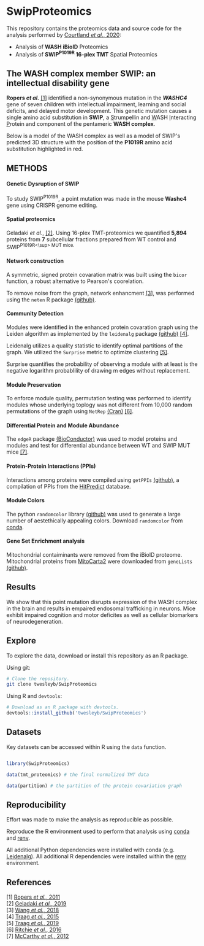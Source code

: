 # SwipProteomics
This repository contains the proteomics data and source code for the analysis 
performed by [Courtland _et al._, 2020](manuscript/main/SWIP_Manuscript_v33_Combined_Neuron.pdf):

* Analysis of  __WASH iBioID__ Proteomics
* Analysis of __SWIP<sup>P1019R</sup> 16-plex TMT__ Spatial Proteomics

## The WASH complex member SWIP: an intellectual disability gene
__Ropers _et al.___ [[1]](./refs/Ropers_2011.pdf) identified a non-synonymous mutation in the **_WASHC4_** gene of
seven children with intellectual impairment, learning and social deficits, and delayed motor development. 
This genetic mutation causes a single amino acid substitution in __SWIP__,
a <ins>S</ins>trumpellin and <ins>W</ins>ASH <ins>I</ins>nteracting <ins>P</ins>rotein and component of the pentameric __WASH complex__. 

Below is a model of the WASH complex as well as a model of SWIP's predicted 
3D structure with the position of the __P1019R__ amino acid substitution 
highlighted in red.


## METHODS

#### Genetic Dysruption of SWIP
To study SWIP<sup>P1019R</sup>, a point mutation was made in the 
mouse __Washc4__ gene using CRISPR genome editing. 

#### Spatial proteomics
Geladaki _et al_., [[2]](refs/Geladaki_2019.pdf).
Using 16-plex TMT-proteomics we quantified __5,894__ proteins from 
__7__ subcellular fractions prepared from WT control and 
SWIP<sup>P1019R<\sup> MUT mice.

#### Network construction
A symmetric, signed protein covaration matrix was built using the `bicor`
function, a robust alternative to Pearson's coorelation.

To remove noise from the graph, network enhancment [[3]](./refs/Wang_2018.pdf), 
was performed using the `neten` R package 
[(github)](https://github.com/twesleyb/neten).

#### Community Detection
Modules were identified in the enhanced protein covaration graph using 
the Leiden algorithm as implemented by the `leidenalg` package 
[(github)](https://github.com/vtraag/leidenalg) [[4]](refs/Traag_2019.pdf).

Leidenalg utilizes a quality statistic to identify optimal partitions 
of the graph. We utilized the `Surprise` metric to optimize clustering 
[[5]](refs/Traag_2015.pdf).  

Surprise quantifies the probability of observing a module with at least 
is the negative logarithm probablility of drawing m edges without replacement.

#### Module Preservation
To enforce module quality, permutation testing was performed to identify 
modules whose underlying toplogy was not different from 10,000 random 
permutations of the graph using `NetRep` 
[(Cran)](https://cran.r-project.org/web/packages/NetRep/vignettes/NetRep.html)
[[6]](refs/Ritchie_2016.pdf).  

#### Differential Protein and Module Abundance
The `edgeR` package 
[(BioConductor)](https://bioconductor.org/packages/release/bioc/html/edgeR.html)
was used to model proteins and modules and test for differential abundance 
between WT and SWIP MUT mice [[7]](refs/McCarthy_2012.pdf).  

#### Protein-Protein Interactions (PPIs)
Interactions among proteins were compiled using `getPPIs` 
[(github)](https://github.com/twesleyb/getPPIs),
a compilation of PPIs from the [HitPredict](http://www.hitpredict.org/) database.

#### Module Colors
The python `randomcolor` library [(github)](https://github.com/kevinwuhoo/randomcolor-py)
was used to generate a large number of aestethically appealing colors. Download
`randomcolor` from [conda](https://anaconda.org/conda-forge/randomcolor).

#### Gene Set Enrichment analysis
Mitochondrial contaiminants were removed from the iBioID proteome. 
Mitochondrial proteins from [MitoCarta2](url) were downloaded from 
`geneLists` [(github)](https://github.com/twesleyb/geneLists).

## Results 
We show that this point mutation disrupts expression of the
WASH complex in the brain and results in empaired endosomal trafficking in
neurons. Mice exhibit impaired cognition and motor deficites as well as cellular 
biomarkers of neurodegeneration. 

## Explore
To explore the data, download or install this repository as an R package.

Using git:
```Bash
# Clone the repository.
git clone twesleyb/SwipProteomics
```

Using R and `devtools`:
```R
# Download as an R package with devtools.
devtools::install_github('twesleyb/SwipProteomics')
```

## Datasets
Key datasets can be accessed within R using the `data` function.
```R

library(SwipProteomics)

data(tmt_proteomics) # the final normalized TMT data

data(partition) # the partition of the protein covariation graph
```

## Reproducibility 
Effort was made to make the analysis as reproducible as possible.   

Reproduce the R environment used to perform that analysis using [conda](https://docs.anaconda.com/anaconda/install/) 
and [renv](https://anaconda.org/conda-forge/r-renv).   

All additional Python dependencies were installed with conda (e.g. [Leidenalg](https://anaconda.org/conda-forge/leidenalg)). 
All additional R dependencies  were installed within the [renv](https://github.com/rstudio/renv) environment.

## References
[1] [Ropers _et al._, 2011](refs/Ropers_2011.pdf)  
[2] [Geladaki _et al._, 2019](refs/Geladaki_2019.pdf)  
[3] [Wang _et al._, 2018](refs/Wang_2018.pdf)  
[4] [Traag _et al._, 2015](refs/Traag_2015.pdf)  
[5] [Traag _et al._, 2019](refs/Traag_2019.pdf)  
[6] [Ritchie _et al._, 2016](refs/Ritchie_2016.pdf)  
[7] [McCarthy _et al._, 2012](refs/McCarthy_2012.pdf)  
